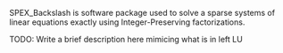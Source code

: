 
SPEX_Backslash is software package used to solve a sparse systems of linear equations
exactly using Integer-Preserving factorizations.

TODO: Write a brief description here mimicing what is in left LU
